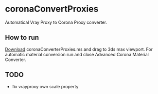 coronaConvertProxies
====================

Automatical Vray Proxy to Corona Proxy converter.

## How to run

[Download](https://raw.githubusercontent.com/pavel-mxsf/coronaConvertProxies/master/coronaConvertProxies.ms) coronaConverterProxies.ms and drag to 3ds max viewport.
For automatic material conversion run and close Advanced Corona Material Converter.

## TODO

- fix vrayproxy own scale property
